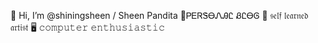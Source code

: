 👋 Hi, I’m @shiningsheen / Sheen Pandita
🌸ᏢᎬᏒᏕᎾᏁᎯᏝ ᏰᏝᎾᎶ
🎨 𝔰𝔢𝔩𝔣 𝔩𝔢𝔞𝔯𝔫𝔢𝔡 𝔞𝔯𝔱𝔦𝔰𝔱
🖥 𝚌𝚘𝚖𝚙𝚞𝚝𝚎𝚛 𝚎𝚗𝚝𝚑𝚞𝚜𝚒𝚊𝚜𝚝𝚒𝚌

 


<!---
shiningsheen/shiningsheen is a ✨ special ✨ repository because its `README.md` (this file) appears on your GitHub profile.
You can click the Preview link to take a look at your changes.
--->
